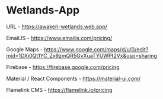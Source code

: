 # Wetlands-App

URL - https://awakeri-wetlands.web.app/

EmailJS - https://www.emailjs.com/pricing/

Google Maps - https://www.google.com/maps/d/u/0/edit?mid=1DXj0Qt1YC_Zx9zmQR5GvXuaTYUWPt2Vx&usp=sharing

Firebase - https://firebase.google.com/pricing

Material / React Components - https://material-ui.com/

Flamelink CMS - https://flamelink.io/pricing
